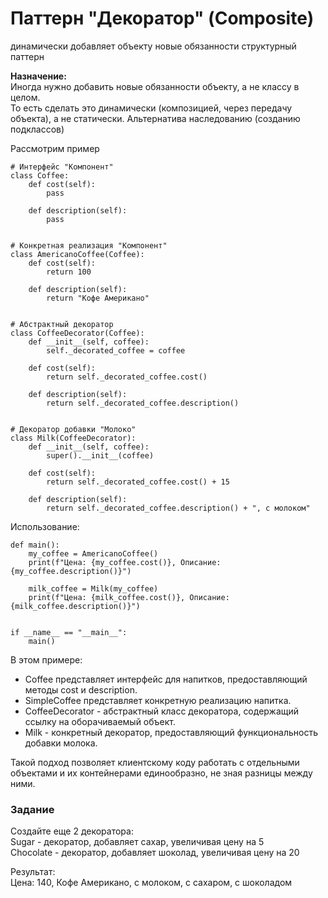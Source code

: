 # Паттерн "Декоратор" (Composite) 
динамически добавляет объекту новые обязанности
структурный паттерн  

**Назначение:**  
Иногда нужно добавить новые обязанности объекту, а не классу в целом.   
То есть сделать это динамически (композицией, через передачу объекта), а не статически.
Альтернатива наследованию (созданию подклассов)

Рассмотрим пример
```
# Интерфейс "Компонент"
class Coffee:
    def cost(self):
        pass

    def description(self):
        pass


# Конкретная реализация "Компонент"
class AmericanoCoffee(Coffee):
    def cost(self):
        return 100

    def description(self):
        return "Кофе Американо"


# Абстрактный декоратор
class CoffeeDecorator(Coffee):
    def __init__(self, coffee):
        self._decorated_coffee = coffee

    def cost(self):
        return self._decorated_coffee.cost()

    def description(self):
        return self._decorated_coffee.description()


# Декоратор добавки "Молоко"
class Milk(CoffeeDecorator):
    def __init__(self, coffee):
        super().__init__(coffee)

    def cost(self):
        return self._decorated_coffee.cost() + 15

    def description(self):
        return self._decorated_coffee.description() + ", с молоком"
```
Использование:
```
def main():
    my_coffee = AmericanoCoffee()
    print(f"Цена: {my_coffee.cost()}, Описание: {my_coffee.description()}")

    milk_coffee = Milk(my_coffee)
    print(f"Цена: {milk_coffee.cost()}, Описание: {milk_coffee.description()}")


if __name__ == "__main__":
    main()
```
В этом примере:
- Coffee представляет интерфейс для напитков, предоставляющий методы cost и description.  
- SimpleCoffee представляет конкретную реализацию напитка.  
- CoffeeDecorator - абстрактный класс декоратора, содержащий ссылку на оборачиваемый объект.  
- Milk - конкретный декоратор, предоставляющий функциональность добавки молока.  
 
Такой подход позволяет клиентскому коду работать с отдельными объектами и их контейнерами единообразно, не зная разницы между ними.  
  
### Задание
Создайте еще 2 декоратора:  
Sugar - декоратор, добавляет сахар, увеличивая цену на 5  
Chocolate - декоратор, добавляет шоколад, увеличивая цену на 20  

Результат:  
Цена: 140, Кофе Американо, с молоком, с сахаром, с шоколадом
